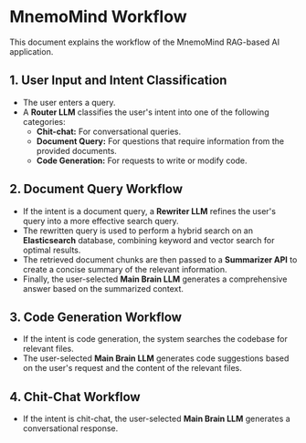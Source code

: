 # MnemoMind Workflow

This document explains the workflow of the MnemoMind RAG-based AI application.

## 1. User Input and Intent Classification

- The user enters a query.
- A **Router LLM** classifies the user's intent into one of the following categories:
    - **Chit-chat:** For conversational queries.
    - **Document Query:** For questions that require information from the provided documents.
    - **Code Generation:** For requests to write or modify code.

## 2. Document Query Workflow

- If the intent is a document query, a **Rewriter LLM** refines the user's query into a more effective search query.
- The rewritten query is used to perform a hybrid search on an **Elasticsearch** database, combining keyword and vector search for optimal results.
- The retrieved document chunks are then passed to a **Summarizer API** to create a concise summary of the relevant information.
- Finally, the user-selected **Main Brain LLM** generates a comprehensive answer based on the summarized context.

## 3. Code Generation Workflow

- If the intent is code generation, the system searches the codebase for relevant files.
- The user-selected **Main Brain LLM** generates code suggestions based on the user's request and the content of the relevant files.

## 4. Chit-Chat Workflow

- If the intent is chit-chat, the user-selected **Main Brain LLM** generates a conversational response.

